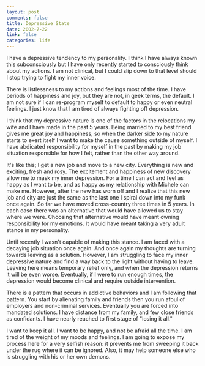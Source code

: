 ```yaml
--- 
layout: post
comments: false
title: Depressive State
date: 2002-7-22
link: false
categories: life
---
```

I have a depressive tendency to my personality. I think I have always known this subconsciously but I have only recently started to consciously think about my actions. I am not clinical, but I could slip down to that level should I stop trying to fight my inner voice.

There is listlessness to my actions and feelings most of the time. I have periods of happiness and joy, but they are not, in geek terms, the default. I am not sure if I can re-program myself to default to happy or even neutral feelings. I just know that I am tired of always fighting off depression.

I think that my depressive nature is one of the factors in the relocations my wife and I have made in the past 5 years. Being married to my best friend gives me great joy and happiness, so when the darker side to my nature starts to exert itself I want to make the cause something outside of myself. I have abdicated responsibility for myself in the past by making my job situation responsible for how I felt, rather than the other way around.

It's like this; I get a new job and move to a new city. Everything is new and exciting, fresh and rosy. The excitement and happiness of new discovery allow me to mask my inner depression. For a time I can act and feel as happy as I want to be, and as happy as my relationship with Michele can make me. However, after the new has worn off and I realize that this new job and city are just the same as the last one I spiral down into my funk once again. So far we have moved cross-country three times in 5 years. In each case there was an alternative that would have allowed us to stay where we were. Choosing that alternative would have meant owning responsibility for my emotions. It would have meant taking a very adult stance in my personality.

Until recently I wasn't capable of making this stance. I am faced with a decaying job situation once again. And once again my thoughts are turning towards leaving as a solution. However, I am struggling to face my inner depressive nature and find a way back to the light without having to leave. Leaving here means temporary relief only, and when the depression returns it will be even worse. Eventually, if I were to run enough times, the depression would become clinical and require outside intervention.

There is a pattern that occurs in addictive behaviors and I am following that pattern. You start by alienating family and friends then you run afoul of employers and non-criminal services. Eventually you are forced into mandated solutions. I have distance from my family, and few close friends as confidants. I have nearly reached to first stage of "losing it all."

I want to keep it all. I want to be happy, and not be afraid all the time. I am tired of the weight of my moods and feelings. I am going to expose my process here for a very selfish reason: it prevents me from sweeping it back under the rug where it can be ignored. Also, it may help someone else who is struggling with his or her own demons.
